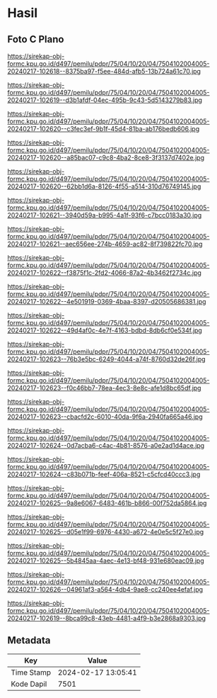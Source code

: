 # Hasil

## Foto C Plano

https://sirekap-obj-formc.kpu.go.id/d497/pemilu/pdpr/75/04/10/20/04/7504102004005-20240217-102618--8375ba97-f5ee-484d-afb5-13b724a61c70.jpg

https://sirekap-obj-formc.kpu.go.id/d497/pemilu/pdpr/75/04/10/20/04/7504102004005-20240217-102619--d3b1afdf-04ec-495b-9c43-5d5143279b83.jpg

https://sirekap-obj-formc.kpu.go.id/d497/pemilu/pdpr/75/04/10/20/04/7504102004005-20240217-102620--c3fec3ef-9b1f-45d4-81ba-ab176bedb606.jpg

https://sirekap-obj-formc.kpu.go.id/d497/pemilu/pdpr/75/04/10/20/04/7504102004005-20240217-102620--a85bac07-c9c8-4ba2-8ce8-3f3137d7402e.jpg

https://sirekap-obj-formc.kpu.go.id/d497/pemilu/pdpr/75/04/10/20/04/7504102004005-20240217-102620--62bb1d6a-8126-4f55-a514-310d76749145.jpg

https://sirekap-obj-formc.kpu.go.id/d497/pemilu/pdpr/75/04/10/20/04/7504102004005-20240217-102621--3940d59a-b995-4a1f-93f6-c7bcc0183a30.jpg

https://sirekap-obj-formc.kpu.go.id/d497/pemilu/pdpr/75/04/10/20/04/7504102004005-20240217-102621--aec656ee-274b-4659-ac82-8f739822fc70.jpg

https://sirekap-obj-formc.kpu.go.id/d497/pemilu/pdpr/75/04/10/20/04/7504102004005-20240217-102622--f3875f1c-2fd2-4066-87a2-4b3462f2734c.jpg

https://sirekap-obj-formc.kpu.go.id/d497/pemilu/pdpr/75/04/10/20/04/7504102004005-20240217-102622--4e501919-0369-4baa-8397-d20505686381.jpg

https://sirekap-obj-formc.kpu.go.id/d497/pemilu/pdpr/75/04/10/20/04/7504102004005-20240217-102622--49d4af0c-4e7f-4163-bdbd-8db6cf0e534f.jpg

https://sirekap-obj-formc.kpu.go.id/d497/pemilu/pdpr/75/04/10/20/04/7504102004005-20240217-102623--76b3e5bc-6249-4044-a74f-8760d32de26f.jpg

https://sirekap-obj-formc.kpu.go.id/d497/pemilu/pdpr/75/04/10/20/04/7504102004005-20240217-102623--f0c46bb7-78ea-4ec3-8e8c-afe1d8bc65df.jpg

https://sirekap-obj-formc.kpu.go.id/d497/pemilu/pdpr/75/04/10/20/04/7504102004005-20240217-102623--cbacfd2c-6010-40da-9f6a-2940fa665a46.jpg

https://sirekap-obj-formc.kpu.go.id/d497/pemilu/pdpr/75/04/10/20/04/7504102004005-20240217-102624--0d7acba6-c4ac-4b81-8576-a0e2ad1d4ace.jpg

https://sirekap-obj-formc.kpu.go.id/d497/pemilu/pdpr/75/04/10/20/04/7504102004005-20240217-102624--c83b071b-feef-406a-8521-c5cfcd40ccc3.jpg

https://sirekap-obj-formc.kpu.go.id/d497/pemilu/pdpr/75/04/10/20/04/7504102004005-20240217-102625--9a8e6067-6483-461b-b866-00f752da5864.jpg

https://sirekap-obj-formc.kpu.go.id/d497/pemilu/pdpr/75/04/10/20/04/7504102004005-20240217-102625--d05e1f99-6976-4430-a672-4e0e5c5f27e0.jpg

https://sirekap-obj-formc.kpu.go.id/d497/pemilu/pdpr/75/04/10/20/04/7504102004005-20240217-102625--5b4845aa-4aec-4e13-bf48-931e680eac09.jpg

https://sirekap-obj-formc.kpu.go.id/d497/pemilu/pdpr/75/04/10/20/04/7504102004005-20240217-102626--04961af3-a564-4db4-9ae8-cc240ee4efaf.jpg

https://sirekap-obj-formc.kpu.go.id/d497/pemilu/pdpr/75/04/10/20/04/7504102004005-20240217-102619--8bca99c8-43eb-4481-a4f9-b3e2868a9303.jpg


## Metadata

| Key        | Value               |
| ---------- | ------------------- |
| Time Stamp | 2024-02-17 13:05:41 |
| Kode Dapil | 7501                |



